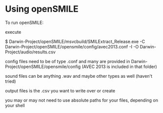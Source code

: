 # Using openSMILE

To run openSMILE:

execute 

$ Darwin-Project/openSMILE/msvcbuild/SMILExtract_Release.exe -C Darwin-Project/openSMILE/opensmile/config/avec2013.conf -I <sound file> -O Darwin-Project/audio/results.csv

config files need to be of type .conf and many are provided in Darwin-Project/openSMILE/opensmile/config (AVEC 2013 is included in that folder)

sound files can be anything .wav and maybe other types as well (haven't tried)

output files is the .csv you want to write over or create

you may or may not need to use absolute paths for your files, depending on your shell